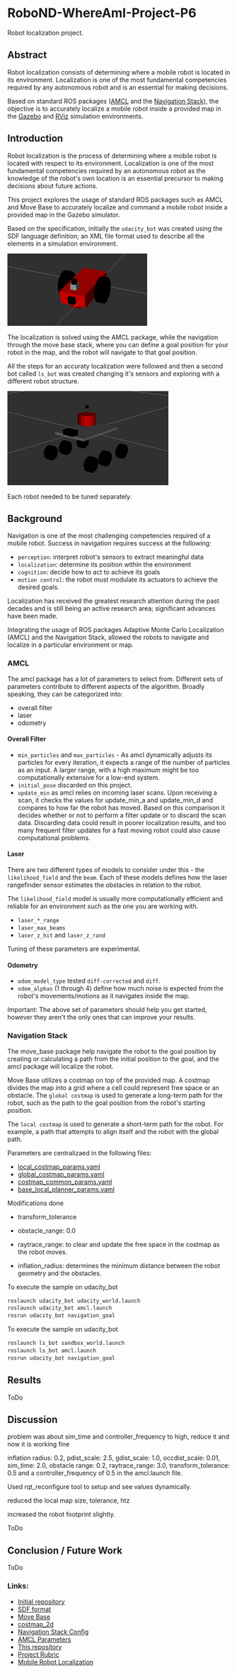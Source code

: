 # RoboND-WhereAmI-Project-P6

Robot localization project.

## Abstract

Robot localization consists of determining where a mobile robot is located in its environment. Localization is one of the most fundamental competencies required by any autonomous robot and is an essential for making decisions.

Based on standard ROS packages ([AMCL](http://wiki.ros.org/amcl) and the [Navigation Stack](http://wiki.ros.org/navigation/Tutorials/RobotSetup)), the objective is to accurately localize a mobile robot inside a provided map in the [Gazebo](http://gazebosim.org/) and [RViz](http://wiki.ros.org/rviz) simulation environments. 

## Introduction

Robot localization is the process of determining where a mobile robot is located with respect to its environment. Localization is one of the most fundamental competencies required by an autonomous robot as the knowledge of the robot's own location is an essential precursor to making decisions about future actions.

This project explores the usage of standard ROS packages such as AMCL and Move Base to accurately localize and command a mobile robot inside a provided map in the Gazebo simulator.

Based on the specification, initially the `udacity_bot` was created using the SDF language definition; an XML file format used to describe all the elements in a simulation environment.

![udacity_bot in Rviz](./data/udacity_bot_rviz01.png)

The localization is solved using the AMCL package, while the navigation through the move base stack, where you can define a goal position for your robot in the map, and the robot will navigate to that goal position.

All the steps for an accuraty localization were followed and then a second bot called `ls_bot` was created changing it's sensors and exploring with a different robot structure.

![ls_bot in Rviz](./data/ls_bot_rviz01.png)

Each robot needed to be tuned separately.

## Background

Navigation is one of the most challenging competencies required of a mobile robot. Success in navigation requires success at the following:

 * `perception`: interpret robot's sensors to extract meaningful data
 * `localization`: determine its position within the environment
 * `cognition`: decide how to act to achieve its goals
 * `motion control`: the robot must modulate its actuators to achieve the desired goals.

Localization has received the greatest research attention during the past decades and is still being an active research area; significant advances have been made.

Integrating the usage of ROS packages Adaptive Monte Carlo Localization (AMCL) and the Navigation Stack, allowed the robots to navigate and localize in a particular environment or map.

### AMCL

The amcl package has a lot of parameters to select from. Different sets of parameters contribute to different aspects of the algorithm. Broadly speaking, they can be categorized into:

 * overall filter
 * laser
 * odometry
 
#### Overall Filter

 * `min_particles` and `max_particles` - As amcl dynamically adjusts its particles for every iteration, it expects a range of the number of particles as an input. A larger range, with a high maximum might be too computationally extensive for a low-end system.
 * `initial_pose` discarded on this project.
 * `update_min` as amcl relies on incoming laser scans. Upon receiving a scan, it checks the values for update_min_a and update_min_d and compares to how far the robot has moved. Based on this comparison it decides whether or not to perform a filter update or to discard the scan data. Discarding data could result in poorer localization results, and too many frequent filter updates for a fast moving robot could also cause computational problems.

#### Laser

There are two different types of models to consider under this - the `likelihood_field` and the `beam`. Each of these models defines how the laser rangefinder sensor estimates the obstacles in relation to the robot.

The `likelihood_field` model is usually more computationally efficient and reliable for an environment such as the one you are working with.

 * `laser_*_range`
 * `laser_max_beams`
 * `laser_z_hit` and `laser_z_rand`

Tuning of these parameters are experimental.

#### Odometry

 * `odom_model_type` tested `diff-corrected` and `diff`.
 * `odom_alphas` (1 through 4) define how much noise is expected from the robot's movements/motions as it navigates inside the map.

Important: The above set of parameters should help you get started, however they aren't the only ones that can improve your results.

### Navigation Stack

The move_base package help navigate the robot to the goal position by creating or calculating a path from the initial position to the goal, and the amcl package will localize the robot.

Move Base utilizes a costmap on top of the provided map. A costmap divides the map into a grid where a cell could represent free space or an obstacle. The `global costmap` is used to generate a long-term path for the robot, such as the path to the goal position from the robot's starting position.

The `local costmap` is used to generate a short-term path for the robot. For example, a path that attempts to align itself and the robot with the global path.

Parameters are centralizaed in the following files:

 * [local_costmap_params.yaml](ros/src/udacity_bot/config/local_costmap_params.yaml)
 * [global_costmap_params.yaml](ros/src/udacity_bot/config/global_costmap_params.yaml)
 * [costmap_common_params.yaml](ros/src/udacity_bot/config/costmap_common_params.yaml)
 * [base_local_planner_params.yaml](ros/src/udacity_bot/config/base_local_planner_params.yaml)

Modifications done

 * transform_tolerance
  
 * obstacle_range: 0.0
 * raytrace_range: to clear and update the free space in the costmap as the robot moves.
 * inflation_radius: determines the minimum distance between the robot geometry and the obstacles.

To execute the sample on udacity_bot

```sh
roslaunch udacity_bot udacity_world.launch
roslaunch udacity_bot amcl.launch
rosrun udacity_bot navigation_goal
```

To execute the sample on udacity_bot

```sh
roslaunch ls_bot sandbox_world.launch
roslaunch ls_bot amcl.launch
rosrun udacity_bot navigation_goal
```

## Results

ToDo


## Discussion

problem was about sim_time and controller_frequency to high, reduce it and now it is working fine

inflation radius: 0.2, pdist_scale: 2.5, gdist_scale: 1.0, occdist_scale: 0.01, sim_time: 2.0, obstacle range: 0.2, raytrace_range: 3.0, transform_tolerance: 0.5 and a controller_frequency of 0.5 in the amcl.launch file.

Used rqt_reconfigure tool to setup and see values dynamically.

reduced the local map size, tolerance, htz

increased the robot footprint slightly.

ToDo

## Conclusion / Future Work

ToDo

### Links:
 * [Initial repository](https://github.com/udacity/RoboND-Localization-Project)
 * [SDF format](http://sdformat.org/spec?ver=1.6&elem=sdf)
 * [Move Base](http://wiki.ros.org/move_base)
 * [costmap_2d](http://wiki.ros.org/costmap_2d)
 * [Navigation Stack Config](http://wiki.ros.org/navigation/Tutorials/RobotSetup)
 * [AMCL Parameters](http://wiki.ros.org/amcl#Parameters)
 * [This repository](https://github.com/ladrians/RoboND-WhereAmI-Project-P6)
 * [Project Rubric](https://review.udacity.com/#!/rubrics/1365/view)
 * [Mobile Robot Localization](http://www.cs.cmu.edu/~rasc/Download/AMRobots5.pdf)